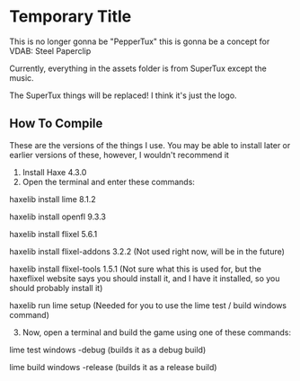 # Temporary Title
This is no longer gonna be "PepperTux" this is gonna be a concept for VDAB: Steel Paperclip

Currently, everything in the assets folder is from SuperTux except the music.

The SuperTux things will be replaced! I think it's just the logo.

## How To Compile
These are the versions of the things I use. You may be able to install later or earlier versions of these, however, I wouldn't recommend it
1. Install Haxe 4.3.0
2. Open the terminal and enter these commands:

haxelib install lime 8.1.2

haxelib install openfl 9.3.3

haxelib install flixel 5.6.1

haxelib install flixel-addons 3.2.2 (Not used right now, will be in the future)

haxelib install flixel-tools 1.5.1 (Not sure what this is used for, but the haxeflixel website says you should install it, and I have it installed, so you should probably install it)

haxelib run lime setup (Needed for you to use the lime test / build windows command)

3. Now, open a terminal and build the game using one of these commands:

lime test windows -debug (builds it as a debug build)

lime build windows -release (builds it as a release build)
